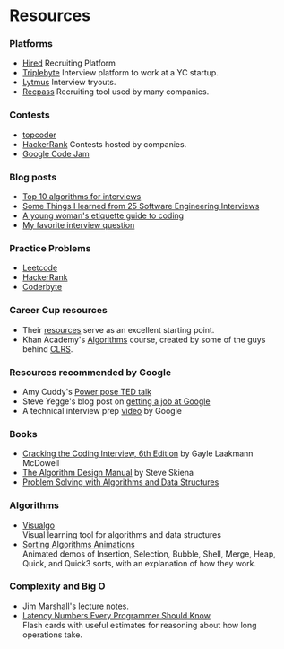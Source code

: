 # Resources

### Platforms

- [Hired](https://hired.com/) 
  Recruiting Platform
- [Triplebyte](https://triplebyte.com/) 
  Interview platform to work at a YC startup.
- [Lytmus](https://www.lytmus.io/757#current-showcase) 
  Interview tryouts.
- [Recpass](https://recpass.com/discover) 
  Recruiting tool used by many companies.

### Contests

- [topcoder](https://www.topcoder.com/)
- [HackerRank](https://www.hackerrank.com/) 
  Contests hosted by companies.
- [Google Code Jam](https://code.google.com/codejam) 

### Blog posts

- [Top 10 algorithms for interviews](http://www.programcreek.com/2012/11/top-10-algorithms-for-coding-interview/)
- [Some Things I learned from 25 Software Engineering Interviews](http://hiimmelissa.me/?p=21)
- [A young woman's etiquette guide to coding](http://www.thecodingspace.com/blog/a-young-womans-etiquette-guide-to-coding)
- [My favorite interview question](https://www.nczonline.net/blog/2015/09/my-favorite-interview-question/)

### Practice Problems

- [Leetcode](https://leetcode.com/)
- [HackerRank](https://www.hackerrank.com/)
- [Coderbyte](http://coderbyte.com/)

### Career Cup resources

- Their [resources](http://www.crackingthecodinginterview.com/resources.html) serve as an excellent starting point.
- Khan Academy's [Algorithms](https://www.khanacademy.org/computing/computer-science/algorithms) course, created by some of the guys behind [CLRS](https://en.wikipedia.org/wiki/Introduction_to_Algorithms).

### Resources recommended by Google

- Amy Cuddy's [Power pose TED talk](https://www.youtube.com/watch?v=Ks-_Mh1QhMc)
- Steve Yegge's blog post on [getting a job at Google](http://steve-yegge.blogspot.com/2008/03/get-that-job-at-google.html)
- A technical interview prep [video](https://www.youtube.com/watch?v=oWbUtlUhwa8) by Google

### Books

- [Cracking the Coding Interview, 6th Edition](http://www.amazon.com/gp/product/0984782850/ref=pd_lpo_sbs_dp_ss_1?pf_rd_p=1944687542&pf_rd_s=lpo-top-stripe-1&pf_rd_t=201&pf_rd_i=098478280X&pf_rd_m=ATVPDKIKX0DER&pf_rd_r=14F82PF6XC8QQHBMWB71) by Gayle Laakmann McDowell 
- [The Algorithm Design Manual](http://www.algorist.com/) by Steve Skiena
- [Problem Solving with Algorithms and Data Structures](http://interactivepython.org/runestone/static/pythonds/index.html)

### Algorithms

- [Visualgo](http://visualgo.net/)  
  Visual learning tool for algorithms and data structures
- [Sorting Algorithms Animations](http://www.sorting-algorithms.com/)  
   Animated demos of Insertion, Selection, Bubble, Shell, Merge, Heap, Quick, and Quick3 sorts, with an explanation of how they work.

### Complexity and Big O

- Jim Marshall's [lecture notes](http://science.slc.edu/~jmarshall/courses/2002/spring/cs50/BigO/).
- [Latency Numbers Every Programmer Should Know](https://quizlet.com/91957128/latency-numbers-every-programmer-should-know-flash-cards/)  
  Flash cards with useful estimates for reasoning about how long operations take. 


